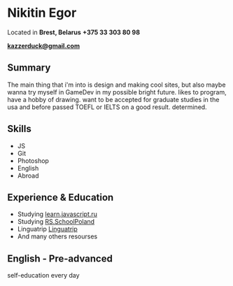 # Nikitin Egor

Located in **Brest, Belarus**
**+375 33 303 80 98**

**kazzerduck@gmail.com**


## Summary
The main thing that i'm into is design and making cool sites, but also  maybe wanna try myself in GameDev in my possible bright future. 
likes to program, have a hobby of drawing.
want to be accepted for graduate studies in the usa and before passed TOEFL or IELTS on a good result.
determined.

## Skills
* JS
* Git
* Photoshop
* English
* Abroad

## Experience & Education 
* Studying [learn.javascript.ru](https://learn.javascript.ru)
* Studying [RS.SchoolPoland](https://rs.school/)
* Linguatrip [Linguatrip](https://linguatrip.com/ru/)
* And many others resourses

## English - Pre-advanced

self-education
every day 
 

 




